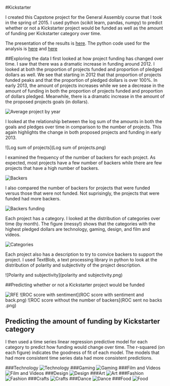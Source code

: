 #Kickstarter


I created this Capstone project for the General Assembly course that I took in the spring of 2015.  I used python (scikit learn, pandas, numpy) to predict whether or not a Kickstarter project would be funded as well as the amount of funding per Kickstarter category over time. 

The presentation of the results is [here](Kickstarter%20presentation.pdf).
The python code used for the analysis is [here](kickstarter.py) and [here](need.py)

##Exploring the data
I first looked at how project funding has changed over time.  I saw that there was a dramatic increase in funding around 2012.  I looked at both the proportion of projects funded and proportion of pledged dollars as well.  We see that starting in 2012 that that proportion of projects funded peaks and that the proportion of pledged dollars is over 100%.  In early 2013, the amount of projects increases while we see a decrease in the amount of funding in both the proportion of projects funded and proportion of dollars pledged.  Meanwhile, there is a dramatic increase in the amount of the proposed projects goals (in dollars).

![Average project by year](ave_project_year_graph.png)

I looked at the relationship between the log sum of the amounts in both the goals and pledges over time in comparison to the number of projects.  This again highlights the change in both proposed projects and funding in early 2013. 

![Log sum of projects](Log sum of projects.png)

I examined the frequency of the number of backers for each project.  As expected, most projects have a few number of backers while there are few projects that have a high number of backers.

![Backers](backers.png)

I also compared the number of backers for projects that were funded versus those that were not funded.  Not suprisingly, the projects that were funded had more backers.

![Backers funding](backers_funding.png)

Each project has a category.  I looked at the distribution of categories over time (by month).  The figure (messy!) shows that the categories with the highest pledged dollars are technology, gaming, design, and film and videos.

![Categories](Categories.png)

Each project also has a description to try to convice backers to support the project.  I used TextBlob, a text processing library in python to look at the distribution of polarity and subjectivity of the project description.

![Polarity and subjectivity](polarity and subjectivity.png)

##Predicting whether or not a Kickstarter project would be funded

![RFE](RFE.png)
![ROC score with sentiment](ROC score with sentiment and back.png)
![ROC score without the number of backers](ROC sent no backs .png)

## Predicting the amount of funding by Kickstarter category
I then used a time series linear regression predictive model for each category to predict how funding would change over time.  The r-squared (on each figure) indicates the goodness of fit of each model.  The models that had more consistent time series data had more consistent predictions.

###Technology
![Technology](technology_prediction.png)
###Gaming
![Gaming](games2_prediction.png)
###Film and Videos
![Film and Videos](film_and_videos_prediction.png)
###Design
![Design](design_prediction.png)
###Art
![Art](Art_prediction.png)
###Fashion
![Fashion](fashion_prediction.png)
###Crafts
![Crafts](Crafts_prediction.png)
###Dance
![Dance](Dance_prediction.png)
###Food
![Food](Food_prediction.png)


